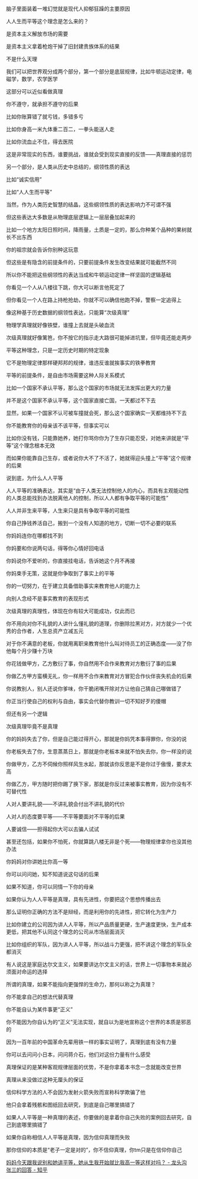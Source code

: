 脑子里面装着一堆幻觉就是现代人抑郁狂躁的主要原因

人人生而平等这个理念是怎么来的？

是资本主义解放市场的需要

是资本主义拿着枪炮干掉了旧封建贵族体系的结果

不是什么天理

我们可以把世界观分成两个部分，第一个部分是底层规律，比如牛顿运动定律，电磁学，数学，农学医学

这部分可以近似看做真理

你不遵守，就承担不遵守的后果

比如你账算错了就亏钱，多错多亏

比如你身高一米九体重二百二，一拳头能送人走

比如你流血止不住，得去医院

这是非常现实的东西，谁要挑战，谁就会受到现实直接的反馈——真理直接的惩罚

另一个部分，是人类从历史中总结的，纲领性质的表达

比如“诚实信用”

比如“人人生而平等”

当然，作为人类历史智慧的结晶，这些纲领性质的表达影响力不可谓不强

但这些表达大多数是从物理底层逻辑上一层层叠加起来的

比如一个地方太阳日照时间，降雨量，土质是一定的，那么你种某个品种的果树就长不出东西

你的祖宗就会告诉你别种这玩意

但这些是有隐含的前提条件的，只要前提条件发生改变结果就可能截然不同

所以你不能把这些纲领性的表达当成和牛顿运动定律一样坚固的逻辑基础

你看见一个人从八楼往下跳，你大可以断言他死定了

但你看见一个人在路上持枪抢劫，你就不可以确信他跑不掉，警察一定追得上

像这种基于历史数据的纲领性表达，只能算“次级真理”

物理学真理就好像铁壁，谁撞上去就是头破血流

次级真理就好像篱笆，你不按它的指示走大路很可能掉进坑里，但毕竟还能走两步

平等这种理念，只是一定历史时期的特定现象

它不是物理定律那样硬邦邦的规律，谁违反谁就挨事实的铁拳教育

平等的前提条件，是自由市场需要这种人际关系模式

比如一个国家不承认平等，那么这个国家的市场就无法发挥出更大的力量

并不是这个国家不承认平等，这个国家直接亡国，一天都过不下去

显然，如果一个国家不认可被车撞就会死，那么这个国家确实一天都维持不下去

你不能教育你的母亲该不该平等，但事实可以

比如你没有钱，只能靠她养，她打你骂你你为了生存只能忍受，对她来讲就是“平等”这个理念根本无效

而如果你能靠自己生存，或者说你大不了不活了，她就得迎头撞上“平等”这个规律的后果

说到底，为什么人人平等

人人平等的准确表达，其实是“由于人类无法控制他人的内心，而具有主观能动性的人类总能找到办法脱离他人的控制，所以人人都有争取平等的可能性”

人人并非生来平等，人生来只是具有争取平等的可能性

你自己挣钱养活自己，搬到一个没有人知道的地方，切断一切不必要的联系

你妈妈连你在哪都找不到

你妈要和你说两句话，得等你心情好回电话

你妈说你不爱听的，你直接挂电话，告诉她这个月不再接

你妈束手无策，这就是你争取到了事实上的平等

你的一切努力，在于建立具备借助事实来教育他人的能力上

向别人念经不是事实教育的表现形式

次级真理的真理性，体现在你有较大可能成功，仅此而已

你不用向对你不礼貌的人讲什么懂礼貌的道理，你删除拉黑对方，对方就少一个优秀的合作者，人生总资产立减五元

对于你不满意的老板，你就用离职来教育他什么叫对待员工的正确态度——没了你他每个月少赚十万块

你花钱做甲方，乙方敷衍了事，你自然用不合作来教育对方敷衍了事的后果

你做乙方甲方蛮横无礼，你一样用不合作来教育对方冒犯合作伙伴丧失机会的后果

你说教别人，别人还说你爹味，你干脆闭嘴开除对方让他自己猜自己哪做错了

你正当行使自己的权利与自由，事实会代替你教训一切不知好歹的傻帽

但还有另一个逻辑

次级真理毕竟不是真理

你的妈妈失去了你，但是自己能过得开心，那就是你妈凭本事得罪你，你没的说

你老板失去了你，生意蒸蒸日上，那就是你老板本来就不怕失去你，你一样没的说

你做甲方，乙方不伺候你照样风生水起，那就该你反思是不是你过于傲慢，要求太高

你做乙方，甲方随时把你踢了换下家，那就是你反过来被事实教育，因为你没有不可替代性

人对人要讲礼貌——不讲礼貌会付出不讲礼貌的代价

人对人的态度要平等——不平等要面对不平等的后果

人要诚信——担得起你大可以去骗人试试

甚至还包括，如果你不怕死，你就算跳八楼无非是个死——物理规律拿你也没其他办法

你妈妈对你讲她比你高一等

你可以问问她，知不知道说这句话的后果

如果不知道，你可以同情一下你的母亲

如果你认为人人平等是真理，具有先进性，你要把这个思想传播出去

那么证明你正确的方法不是辩经，而是利用你的先进性，把它转化为生产力

比如你建立的公司因为讲人人平等，所以产品质量更硬，生产速度更快，生产成本更低，把其他不认同这个理念的公司从市场层面消灭

比如你组织的军队，因为讲人人平等，所以战斗力更强，把不讲这个理念的军队全都消灭

有人说这是家庭达尔文主义，如果要讲达尔文主义的话，世界上一切事物本来就必须面对命运的选择

所谓的真理，如果不能指向更强悍的生命力，那何以称之为真理？

你不能拿自己的想法代替真理

你不能自认为某件事更“正义”

你不能因为你自认为的“正义”无法实现，就自以为是地宣称这个世界的本质是邪恶的

因为一百年前的中国革命先辈用铁一样的事实证明了，真理到底有没有力量

你可以去问问小日本，问问蒋介石，他们对这份力量有什么感受

真理保证的是某种客观规律层面的优势，不是你拿着本书念一念就能改变世界

真理从来没做过这种无厘头的保证

信仰科学方法的人不会因为发射火箭失败而宣称科学欺骗了他

他只会拿着残骸和图纸回去研究，到底是自己哪里搞错了

如果人人平等是一种真理的表述，你要做的是拿着你自己失败的案例回去研究，自己到底哪里搞错了

如果你自称相信人人平等是真理，因为信仰真理而失败

那你信仰的本质是“老子一定是对的”，你不信仰真理，你tm只是在信仰你自己

[妈妈今天跟我说别和她讲平等，她从生我开始就比我高一等这样对吗？ - 龙头沟张三的回答 - 知乎](https://www.zhihu.com/question/606630311/answer/48267458814)